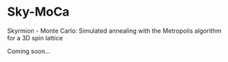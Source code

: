 # Sky-MoCa
Skyrmion - Monte Carlo: Simulated annealing with the Metropolis algorithm for a 3D spin lattice

Coming soon...
